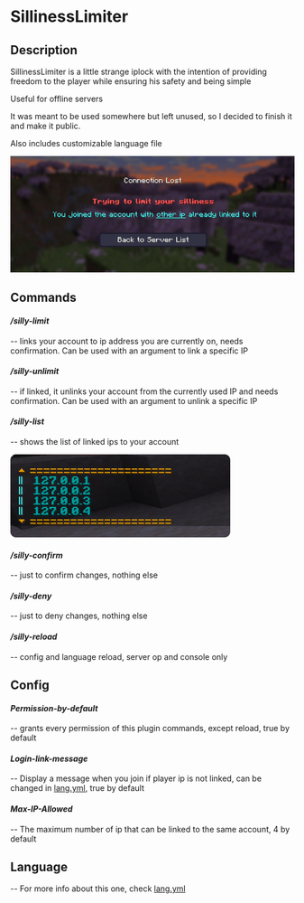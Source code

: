 # **SillinessLimiter**

## Description

SillinessLimiter is a little strange iplock with the intention of providing freedom to the player while ensuring his safety and being simple

Useful for offline servers

It was meant to be used somewhere but left unused, so I decided to finish it and make it public.

Also includes customizable language file

![kick_example.jpg](kick_example.jpg)

## Commands

#### _/silly-limit_ 
-- links your account to ip address you are currently on, needs confirmation. Can be used with an argument to link a specific IP

#### _/silly-unlimit_ 
-- if linked, it unlinks your account from the currently used IP and needs confirmation. Can be used with an argument to unlink a specific IP

#### _/silly-list_ 
-- shows the list of linked ips to your account

![](.README_images/ece83f9d.png)

#### _/silly-confirm_
-- just to confirm changes, nothing else

#### _/silly-deny_
-- just to deny changes, nothing else

#### _/silly-reload_
-- config and language reload, server op and console only

## Config

#### _Permission-by-default_
-- grants every permission of this plugin commands, except reload, true by default

#### _Login-link-message_
-- Display a message when you join if player ip is not linked, can be changed in [lang.yml](src%2Fmain%2Fresources%2Fdefault%2Flang.yml), true by default

#### _Max-IP-Allowed_
-- The maximum number of ip that can be linked to the same account, 4 by default

## Language
-- For more info about this one, check [lang.yml](src%2Fmain%2Fresources%2Fdefault%2Flang.yml)
